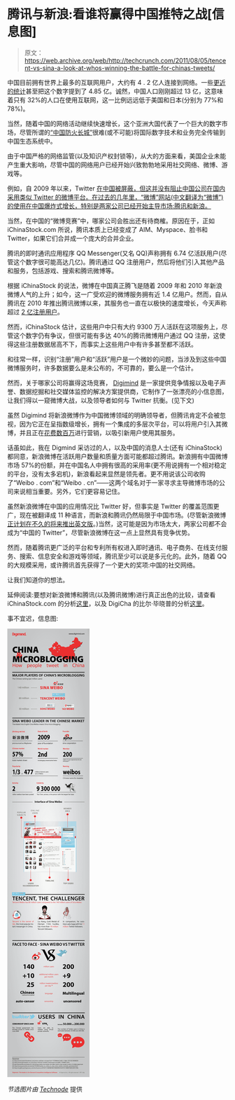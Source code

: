 # 腾讯与新浪:看谁将赢得中国推特之战[信息图]

> 原文：<https://web.archive.org/web/http://techcrunch.com/2011/08/05/tencent-vs-sina-a-look-at-whos-winning-the-battle-for-chinas-tweets/>

中国目前拥有世界上最多的互联网用户，大约有 4 . 2 亿人连接到网络。一些[更近的统计](https://web.archive.org/web/20230203131044/http://www.pcworld.com/businesscenter/article/235978/china_reaches_485_million_internet_users_as_growth_slows.html)甚至把这个数字提到了 4.85 亿。诚然，中国人口刚刚超过 13 亿，这意味着只有 32%的人口在使用互联网，这一比例远远低于美国和日本(分别为 77%和 78%)。

当然，随着中国的网络活动继续快速增长，这个亚洲大国代表了一个巨大的数字市场，尽管所谓的[“中国防火长城”](https://web.archive.org/web/20230203131044/http://en.wikipedia.org/wiki/Great_Firewall_of_China)很难(或不可能)将国际数字技术和业务完全传输到中国生态系统中。

由于中国严格的网络监管(以及知识产权封锁等)，从大的方面来看，美国企业未能产生重大影响，尽管中国的网络用户已经开始兴致勃勃地采用社交网络、微博、游戏等。

例如，自 2009 年以来，Twitter [在中国被屏蔽，但这并没有阻止中国公司在国内采用类似 Twitter 的微博平台。在过去的几年里，“微博”网站(中文翻译为“微博”)的使用在中国爆炸式增长，特别是两家公司已经开始主导市场:腾讯和新浪。](https://web.archive.org/web/20230203131044/http://en.wikipedia.org/wiki/List_of_websites_blocked_in_the_People's_Republic_of_China)

当然，在中国的“微博竞赛”中，哪家公司会胜出还有待商榷。原因在于，正如 iChinaStock.com 所说，腾讯本质上已经变成了 AIM、Myspace、脸书和 Twitter，如果它们合并成一个庞大的合并企业。

腾讯的即时通讯应用程序 QQ Messenger(又名 QQ)声称拥有 6.74 亿活跃用户(尽管这个数字很可能高达几亿)。腾讯通过 QQ 注册用户，然后将他们引入其他产品和服务，包括游戏、搜索和腾讯微博等。

根据 iChinaStock 的说法，微博在中国真正腾飞是随着 2009 年和 2010 年新浪微博人气的上升；如今，这一广受欢迎的微博服务拥有近 1.4 亿用户。然而，自从腾讯在 2010 年推出腾讯微博以来，其服务也一直在以极快的速度增长，今天声称超过 [2 亿注册用户](https://web.archive.org/web/20230203131044/http://news.ichinastock.com/2011/06/tencent-weibos-accelerating-growth-200-million-users-115-million-active/)。

然而，iChinaStock 估计，这些用户中只有大约 9300 万人活跃在这项服务上，尽管这个数字仍有争议，但很可能有多达 40%的腾讯微博用户通过 QQ 注册，这使得这些注册数据居高不下，而事实上这些用户中有许多甚至都不活跃。

和往常一样，识别“注册”用户和“活跃”用户是一个微妙的问题，当涉及到这些中国微博服务时，许多数据要么是未公布的，不可靠的，要么是一个估计。

然而，关于哪家公司将赢得这场竞赛， [Digimind](https://web.archive.org/web/20230203131044/http://www.digimind.com/) 是一家提供竞争情报以及电子声誉、数据挖掘和社交媒体监控的解决方案提供商，它制作了一张漂亮的小信息图，让我们得以一窥微博大战，以及领导者如何与 Twitter 抗衡。(见下文)

虽然 Digimind 将新浪微博作为中国微博领域的明确领导者，但腾讯肯定不会被忽视，因为它正在呈指数级增长，拥有一个集成的多层次平台，可以将用户引入其微博，并且正在[花费数百万](https://web.archive.org/web/20230203131044/http://digicha.com/index.php/2011/06/will-tencents-weibo-spending-spree-destroy-sina-weibos-profit-potential/)进行营销，以吸引新用户使用其服务。

话虽如此，我在 Digmind 采访过的人，以及中国的消息人士(还有 iChinaStock)都同意，新浪微博在活跃用户数量和质量方面可能都超过腾讯。新浪拥有中国微博市场 57%的份额，并在中国名人中拥有很高的采用率(更不用说拥有一个相对稳定的平台，没有太多宕机)，新浪看起来显然是领先者。更不用说该公司收购了“Weibo . com”和“Weibo . cn”——这两个域名对于一家寻求主导微博市场的公司来说相当重要。另外，它们更容易记住。

虽然新浪微博在中国的应用情况比 Twitter 好，但事实是 Twitter 的覆盖范围更广，现在被翻译成 11 种语言，而新浪和腾讯仍然局限于中国市场。(尽管新浪微博[正计划在不久的将来推出英文版](https://web.archive.org/web/20230203131044/http://www.huffingtonpost.com/2011/06/09/china-sina-weibo-english_n_873982.html)。)当然，这可能是因为市场太大，两家公司都不会成为“中国的 Twitter”，尽管新浪微博在这一点上显然具有竞争优势。

然而，随着腾讯更广泛的平台和专利所有权进入即时通讯、电子商务、在线支付服务、搜索、信息安全和游戏等领域，腾讯至少可以说是多元化的。此外，随着 QQ 的大规模采用，或许腾讯首先获得了一个更大的奖项:中国的社交网络。

让我们知道你的想法。

延伸阅读:要想对新浪微博和腾讯(以及腾讯微博)进行真正出色的比较，请查看 iChinaStock.com 的分析[这里](https://web.archive.org/web/20230203131044/http://news.ichinastock.com/2011/05/inside-tencent-weibo-slideshare/)，以及 DigiCha 的比尔·毕晓普的分析[这里](https://web.archive.org/web/20230203131044/http://digicha.com/index.php/2011/05/can-tencent-weibo-threaten-sina-weibo/)。

事不宜迟，信息图:

[![](img/686ffe5c0887e034467198089808e0da.png "DIGIMIND-Infographics-Weibo-TC")](https://web.archive.org/web/20230203131044/https://techcrunch.com/wp-content/uploads/2011/08/digimind-infographics-weibo-tc.jpg)

*节选图片由 [Technode](https://web.archive.org/web/20230203131044/http://technode.com/)* 提供